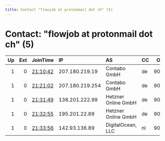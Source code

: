 ```yaml
---
title: Contact "flowjob at protonmail dot ch" (5)
---
```


# Contact: "flowjob at protonmail dot ch" (5)

|   Up |   Ext | JoinTime                                                                                            | IP              | AS                  | CC   |   ORp |   Dirp | OS    | Version   | Nickname   |   eFamMembers |
|-----:|------:|:----------------------------------------------------------------------------------------------------|:----------------|:--------------------|:-----|------:|-------:|:------|:----------|:-----------|--------------:|
|    1 |     0 | [21:10:42](https://metrics.torproject.org/rs.html#details/C811DDE7CC3C2413FC34026C751380DE7FF72975) | 207.180.219.19  | Contabo GmbH        | de   |  9001 |   9030 | Linux | 0.2.9.16  | flowjob01  |             1 |
|    1 |     0 | [21:21:02](https://metrics.torproject.org/rs.html#details/3B3431D4A7236A22D51084C4FB4B8EDC27AB9C21) | 207.180.219.254 | Contabo GmbH        | de   |  9001 |   9030 | Linux | 0.2.9.16  | flowjob02  |             1 |
|    1 |     0 | [21:31:49](https://metrics.torproject.org/rs.html#details/1091E64C4234953E19E805C3B55D784C54E6CD61) | 138.201.222.99  | Hetzner Online GmbH | de   |  9001 |   9030 | Linux | 0.2.9.16  | flowjob03  |             1 |
|    1 |     0 | [21:32:55](https://metrics.torproject.org/rs.html#details/35DC5458435AF46E6BE427012C844274B54C7BA3) | 195.201.22.89   | Hetzner Online GmbH | de   |  9001 |   9030 | Linux | 0.2.9.16  | flowjob04  |             1 |
|    1 |     0 | [21:33:56](https://metrics.torproject.org/rs.html#details/78CB6B74810E8F73D9AEE1B7E860904229369C73) | 142.93.136.89   | DigitalOcean, LLC   | nl   |  9001 |   9030 | Linux | 0.2.9.16  | flowjob05  |             1 |
